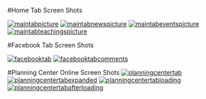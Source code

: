 #Home Tab Screen Shots

[![maintabpicture](http://willhindenburg.files.wordpress.com/2012/07/maintab-small1.png)](http://willhindenburg.files.wordpress.com/2012/07/maintab4.png)
[![maintabnewspicture](http://willhindenburg.files.wordpress.com/2012/07/maintab-news-small.png)](http://willhindenburg.files.wordpress.com/2012/07/maintab-news.png)
[![maintabeventspicture](http://willhindenburg.files.wordpress.com/2012/07/maintab-events-small.png)](http://willhindenburg.files.wordpress.com/2012/07/maintab-events.png)
[![maintabteachingspicture](http://willhindenburg.files.wordpress.com/2012/07/maintab-teachings-small.png)](http://willhindenburg.files.wordpress.com/2012/07/maintab-teachings.png)

#Facebook Tab Screen Shots

[![facebooktab](http://willhindenburg.files.wordpress.com/2012/07/facebooktab-small.png)](http://willhindenburg.files.wordpress.com/2012/07/facebooktab.png)
[![facebooktabcomments](http://willhindenburg.files.wordpress.com/2012/07/facebooktab-comments-small.png)](http://willhindenburg.files.wordpress.com/2012/07/facebooktab-comments.png)

#Planning Center Online Screen Shots
[![planningcentertab](http://willhindenburg.files.wordpress.com/2012/07/planningcentertab-small.png)](http://willhindenburg.files.wordpress.com/2012/07/planningcentertab.png)
[![planningcentertabexpanded](http://willhindenburg.files.wordpress.com/2012/07/planningcentertab-expanded-small.png)](http://willhindenburg.files.wordpress.com/2012/07/planningcentertab-expanded.png)
[![planningcentertabloading](http://willhindenburg.files.wordpress.com/2012/07/planningcentertab-loading-small.png)](http://willhindenburg.files.wordpress.com/2012/07/planningcentertab-loading.png)
[![planningcentertabafterloading](http://willhindenburg.files.wordpress.com/2012/07/planningcentertab-afterloading-small.png)](http://willhindenburg.files.wordpress.com/2012/07/planningcentertab-afterloading.png)

